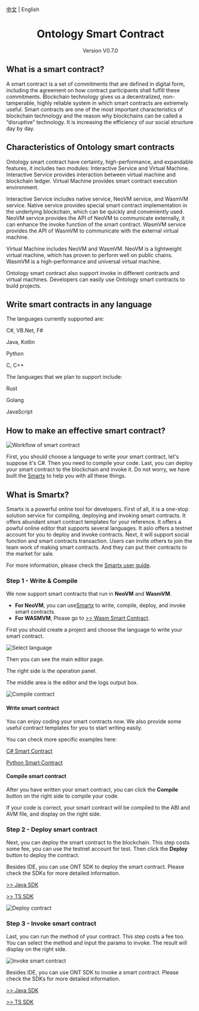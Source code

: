 [中文](README_cn.md) | English

<h1 align="center">Ontology Smart Contract</h1>
<p align="center" class="version">Version V0.7.0 </p>

## What is a smart contract?

A smart contract is a set of commitments that are defined in digital form, including the agreement on how contract participants shall fulfill these commitments. Blockchain technology gives us a decentralized, non-tamperable, highly reliable system in which smart contracts are extremely useful. Smart contracts are one of the most important characteristics of blockchain technology and the reason why blockchains can be called a “disruptive” technology. It is increasing the efficiency of our social structure day by day.

## Characteristics of Ontology smart contracts

Ontology smart contract have certainty, high-performance, and expandable features, it includes two modules: Interactive Service and Virtual Machine. Interactive Service provides interaction between virtual machine and blockchain ledger. Virtual Machine provides smart contract execution environment.

Interactive Service includes native service, NeoVM service, and WasmVM service. Native service provides special smart contract implementation in the underlying blockchain, which can be quickly and conveniently used. NeoVM service provides the API of NeoVM to communicate externally, it can enhance the invoke function of the smart contract. WasmVM service provides the API of WasmVM to communicate with the external virtual machine.

Virtual Machine includes NeoVM and WasmVM. NeoVM is a lightweight virtual machine, which has proven to perform well on public chains. WasmVM is a high-performance and universal virtual machine.

Ontology smart contract also support invoke in different contracts and virtual machines. Developers can easily use Ontology smart contracts to build projects.
## Write smart contracts in any language

The languages currently supported are:

C#, VB.Net, F#

Java, Kotlin

Python

C, C++

The languages that we plan to support include:

Rust

Golang

JavaScript

## How to make an effective smart contract?

![Workflow of smart contract](https://s1.ax1x.com/2018/03/24/9q9vx1.png)

First, you should choose a language to write your smart contract, let's suppose it's C#. Then you need to compile your code. Last, you can deploy your smart contract to the blockchain and invoke it. Do not worry, we have built the [Smartx](http://smartx.ont.io) to help you with all these things.

## What is Smartx?

Smartx is a powerful online tool for developers. First of all, it is a one-stop solution service for compiling, deploying and invoking smart contracts. It offers abundant smart contract templates for your reference. It offers a powful online editor that supports several languages. It aslo offers a testnet account for you to deploy and invoke contracts. Next, it will support social function and smart contracts transaction. Users can invite others to join the team work of making smart contracts. And they can put their contracts to the market for sale.


For more information, please check the [Smartx user guide](http://smartx.ont.io/#/help).



### Step 1 - Write & Compile  

We now support smart contracts that run in **NeoVM** and **WasmVM**.


* **For NeoVM**, you can use[Smartx](http://smartx.ont.io) to write, compile, deploy, and invoke smart contracts. 
* **For WASMVM**, Please go to [>> Wasm Smart Contract](README_wasm.md).

First you should create a project and choose the language to write your smart contract.

![Select language](https://s1.ax1x.com/2018/03/24/9bxJYR.png)

Then you can see the main editor page. 

The right side is the operation panel.

The middle area is the editor and the logs output box.

![Compile contract](https://s1.ax1x.com/2018/04/04/CpIdpR.png)

#### Write smart contract

You can enjoy coding your smart contracts now. We also provide some useful contract templates for you to start writing easily.

You can check more specific examples here:

[ C# Smart Contract](docs/en/csharp.md)

[Python Smart Contract](docs/en/python.md)

#### Compile smart contract

After you have written your smart contract, you can click the **Compile** button on the right side to compile your code. 

If your code is correct, your smart contract will be compiled to the ABI and AVM file, and display on the right side.



### Step 2 - Deploy smart contract

Next, you can deploy the smart contract to the blockchain. This step costs some fee, you can use the testnet account for test. Then click the **Deploy** button to deploy the contract.

Besides IDE, you can use ONT SDK to deploy the smart contract. Please check the SDKs for more detailed information.

[>> Java SDK](https://opendoc.ont.io/javasdk/en/chapter5/smartcontract.html)

[>> TS SDK](https://github.com/ontio/ontology-ts-sdk/blob/master/docs/en/smart_contract%20en.md)

![Deploy contract](https://s1.ax1x.com/2018/04/04/CpIcAe.png)


### Step 3 - Invoke smart contract

Last, you can run the method of your contract. This step costs a fee too. You can select the method and  input the params to invoke. The result will display on the right side.

![Invoke smart contract](https://s1.ax1x.com/2018/04/04/CpoCEF.png)

Besides IDE, you can use ONT SDK to invoke a smart contract. Please check the SDKs for more detailed information. 

[>> Java SDK](https://opendoc.ont.io/javasdk/en/chapter5/smartcontract.html)

[>> TS SDK](https://github.com/ontio/ontology-ts-sdk/blob/master/docs/en/smart_contract%20en.md)







